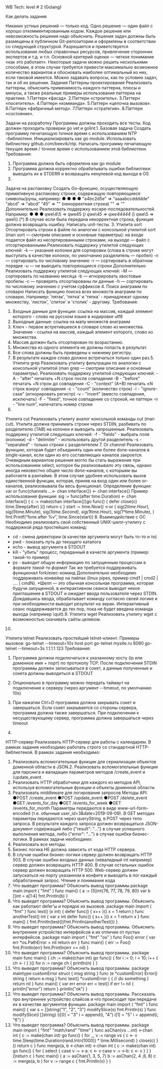 WB Tech: level # 2 (Golang)

Как делать задания

Никаких устных решений — только код. Одно решение — один файл с хорошо
откомментированным кодом. Каждое решение или невозможность решения надо
объяснить.
Решения задач должны быть размещены в публичном Git-репозитории и оформлены в
соответствии со следующей структурой.
Разрешается и приветствуется использование любых справочных ресурсов,
привлечение сторонних экспертов и т.д. и т.п.
Основной критерий оценки — четкое понимание «как это работает». Некоторые задачи
можно решить несколькими способами, в этом случае требуется привести
максимально возможное количество вариантов и обосновать наиболее оптимальный
из них, если таковой имеется.
Можно задавать вопросы, как по условию задач, так и об их решении.
Задания
Паттерны проектирования
Реализовать паттерны, объяснить применимость каждого паттерна, плюсы и минусы, а
также реальные примеры использования паттерна на практике.
1.Паттерн «фасад».
2.Паттерн «строитель».
3.Паттерн «посетитель».
4.Паттерн «комманда».
5.Паттерн «цепочка вызовов».
6.Паттерн «фабричный метод».
7.Паттерн «стратегия».
8.Паттерн «состояние».



Задачи на разработку
Программы должны проходить все тесты. Код должен проходить
проверки go vet и golint.1.
Базовая задача
Создать программу печатающую точное время с использованием
NTP -библиотеки. Инициализировать как go module. Использовать
библиотеку github.com/beevik/ntp. Написать программу
печатающую текущее время / точное время с использованием этой
библиотеки.
Требования:
1. Программа должна быть оформлена как go module
2. Программа должна корректно обрабатывать ошибки
   библиотеки: выводить их в STDERR и возвращать ненулевой
   код выхода в OS
2.
Задача на распаковку
Создать Go-функцию, осуществляющую примитивную распаковку
строки, содержащую повторяющиеся символы/руны, например:
●
●
●
●
"a4bc2d5e" => "aaaabccddddde"
"abcd" => "abcd"
"45" => "" (некорректная строка)
"" => ""
Дополнительно
Реализовать поддержку escape-последовательностей.
Например:
●
●
●
qwe\4\5 => qwe45 (*)
qwe\45 => qwe44444 (*)
qwe\\5 => qwe\\\\\ (*)
В случае если была передана некорректная строка, функция
должна возвращать ошибку. Написать unit-тесты.
3.
Утилита sort
Отсортировать строки в файле по аналогии с консольной
утилитой sort (man sort — смотрим описание и основные
параметры): на входе подается файл из несортированными
строками, на выходе — файл с отсортированными.Реализовать поддержку утилитой следующих ключей:
-k — указание колонки для сортировки (слова в строке могут
выступать в качестве колонок, по умолчанию разделитель —
пробел)
-n — сортировать по числовому значению
-r — сортировать в обратном порядке
-u — не выводить повторяющиеся строки
Дополнительно
Реализовать поддержку утилитой следующих ключей:
-M — сортировать по названию месяца
-b — игнорировать хвостовые пробелы
-c — проверять отсортированы ли данные
-h — сортировать по числовому значению с учетом суффиксов
4.
Поиск анаграмм по словарю
Написать функцию поиска всех множеств анаграмм по словарю.
Например:
'пятак', 'пятка' и 'тяпка' - принадлежат одному множеству,
'листок', 'слиток' и 'столик' - другому.
Требования:
1. Входные данные для функции: ссылка на массив, каждый
   элемент которого - слово на русском языке в кодировке
   utf8
2. Выходные данные: ссылка на мапу множеств анаграмм
3. Ключ - первое встретившееся в словаре слово из
   множества. Значение - ссылка на массив, каждый элемент
   которого,
   слово из множества.
4. Массив должен быть отсортирован по возрастанию.
5. Множества из одного элемента не должны попасть в
   результат.
6. Все слова должны быть приведены к нижнему регистру.
7. В результате каждое слово должно встречаться только один
   раз.5.
   Утилита grep
   Реализовать утилиту фильтрации по аналогии с консольной
   утилитой (man grep — смотрим описание и основные параметры).
   Реализовать поддержку утилитой следующих ключей:
   -A - "after" печатать +N строк после совпадения
   -B - "before" печатать +N строк до совпадения
   -C - "context" (A+B) печатать ±N строк вокруг совпадения
   -c - "count" (количество строк)
   -i - "ignore-case" (игнорировать регистр)
   -v - "invert" (вместо совпадения, исключать)
   -F - "fixed", точное совпадение со строкой, не паттерн
   -n - "line num", напечатать номер строки
6.
Утилита cut
Реализовать утилиту аналог консольной команды cut (man cut).
Утилита должна принимать строки через STDIN, разбивать по
разделителю (TAB) на колонки и выводить запрошенные.
Реализовать поддержку утилитой следующих ключей:
-f - "fields" - выбрать поля (колонки)
-d - "delimiter" - использовать другой разделитель
-s - "separated" - только строки с разделителем
7.
Or channel
Реализовать функцию, которая будет объединять один или более
done-каналов в single-канал, если один из его составляющих каналов
закроется.
Очевидным вариантом решения могло бы стать выражение при
использованием select, которое бы реализовывало эту связь, однако
иногда неизвестно общее число done-каналов, с которыми вы
работаете в рантайме. В этом случае удобнее использовать вызов
единственной функции, которая, приняв на вход один или более
or-каналов, реализовывала бы весь функционал.
Определение функции:
var or func(channels ...<- chan interface{}) <- chan
interface{}
Пример использования функции:
sig := func(after time.Duration) <- chan interface{} {
c := make(chan interface{})go func() {
defer close(c)
time.Sleep(after)
}()
return c
}
start := time.Now()
<-or (
sig(2*time.Hour),
sig(5*time.Minute),
sig(1*time.Second),
sig(1*time.Hour),
sig(1*time.Minute),
)
fmt.Printf(“fone after %v”, time.Since(start))
8.
Взаимодействие с ОС
Необходимо реализовать свой собственный UNIX-шелл-утилиту с
поддержкой ряда простейших команд:
- cd <args> - смена директории (в качестве аргумента могут
  быть то-то и то)
- pwd - показать путь до текущего каталога
- echo <args> - вывод аргумента в STDOUT
- kill <args> - "убить" процесс, переданный в качесте
  аргумента (пример: такой-то пример)
- ps - выводит общую информацию по запущенным процессам в
  формате *такой-то формат*
  Так же требуется поддерживать функционал fork/exec-команд
  Дополнительно необходимо поддерживать конвейер на пайпах
  (linux pipes, пример cmd1 | cmd2 | .... | cmdN).
  *Шелл — это обычная консольная программа, которая будучи
  запущенной, в интерактивном сеансе выводит некое приглашение
  в STDOUT и ожидает ввода пользователя через STDIN. Дождавшись
  ввода, обрабатывает команду согласно своей логике
  и при необходимости выводит результат на экран. Интерактивный
  сеанс поддерживается до тех пор, пока не будет введена
  команда выхода (например \quit).9.
  Утилита wget
  Реализовать утилиту wget с возможностью скачивать сайты
  целиком.
10.
Утилита telnet
Реализовать простейший telnet-клиент.
Примеры вызовов:
go-telnet --timeout=10s host port go-telnet mysite.ru 8080
go-telnet --timeout=3s 1.1.1.1 123
Требования:
1. Программа должна подключаться к указанному хосту (ip или
   доменное имя + порт) по протоколу TCP. После подключения
   STDIN программы должен записываться в сокет, а данные
   полученные и сокета должны выводиться в STDOUT
2. Опционально в программу можно передать таймаут на
   подключение к серверу (через аргумент --timeout, по
   умолчанию 10s)
3. При нажатии Ctrl+D программа должна закрывать сокет и
   завершаться. Если сокет закрывается со стороны сервера,
   программа должна также завершаться. При подключении к
   несуществующему сервер, программа должна завершаться
   через timeout

11.
HTTP-сервер
Реализовать HTTP-сервер для работы с календарем. В рамках
задания необходимо работать строго со стандартной
HTTP-библиотекой.
В рамках задания необходимо:
1. Реализовать вспомогательные функции для сериализации
   объектов доменной области в JSON.2. Реализовать вспомогательные функции для парсинга и
   валидации параметров методов /create_event и
   /update_event.
3. Реализовать HTTP обработчики для каждого из методов API,
   используя вспомогательные функции и объекты доменной
   области.
4. Реализовать middleware для логирования запросов
   Методы API:
   ●POST /create_event
   ●POST /update_event
   ●POST /delete_event
   ●GET /events_for_day
   ●GET /events_for_week
   ●GET /events_for_month
   Параметры передаются в виде www-url-form-encoded (т.е.
   обычные user_id=3&date=2019-09-09). В GET методах параметры
   передаются через queryString, в POST через тело запроса.
   В результате каждого запроса должен возвращаться
   JSON-документ содержащий либо {"result": "..."} в случае
   успешного выполнения метода, либо {"error": "..."} в случае
   ошибки бизнес-логики.
   В рамках задачи необходимо:
1. Реализовать все методы.
2. Бизнес логика НЕ должна зависеть от кода HTTP сервера.
3. В случае ошибки бизнес-логики сервер должен возвращать
   HTTP 503. В случае ошибки входных данных (невалидный int
   например) сервер должен возвращать HTTP 400. В случае
   остальных ошибок сервер должен возвращать HTTP 500.
   Web-сервер должен запускаться на порту указанном в
   конфиге и выводить в лог каждый обработанный запрос.
   Чтение и понимание кода
1. Что выведет программа? Объяснить вывод программы.package main
   import (
   "fmt"
   )
   func main() {
   a := [5]int{76, 77, 78, 79, 80}
   var b []int = a[1:4]
   fmt.Println(b)
   }
2. Что выведет программа? Объяснить вывод программы. Объяснить как работают
   defer’ы и порядок их вызовов.
   package main
   import (
   "fmt"
   )
   func test() (x int) {
   defer func() {
   x++
   }()
   x = 1
   return
   }
   func anotherTest() int {
   var x int
   defer func() {
   x++
   }()
   x = 1
   return x
   }
   func main() {
   fmt.Println(test())fmt.Println(anotherTest())
   }
3. Что выведет программа? Объяснить вывод программы. Объяснить внутреннее
   устройство интерфейсов и их отличие от пустых интерфейсов.
   package main
   import (
   "fmt"
   "os"
   )
   func Foo() error {
   var err *os.PathError = nil
   return err
   }
   func main() {
   err := Foo()
   fmt.Println(err)
   fmt.Println(err == nil)
   }
4. Что выведет программа? Объяснить вывод программы.
   package main
   func main() {
   ch := make(chan int)
   go func() {
   for i := 0; i < 10; i++ {
   ch <- i
   }
   }()
   for n := range ch {
   println(n)
   }
   }
5. Что выведет программа? Объяснить вывод программы.
   package maintype customError struct {
   msg string
   }
   func (e *customError) Error() string {
   return e.msg
   }
   func test() *customError {
   {
   // do something
   }
   return nil
   }
   func main() {
   var err error
   err = test()
   if err != nil {
   println("error")
   return
   }
   println("ok")
   }
6. Что выведет программа? Объяснить вывод программы. Рассказать про
   внутреннее устройство слайсов и что происходит при передаче их в качестве
   аргументов функции.
   package main
   import (
   "fmt"
   )
   func main() {
   var s = []string{"1", "2", "3"}
   modifySlice(s)
   fmt.Println(s)
   }
   func modifySlice(i []string) {i[0] = "3"
   i = append(i, "4")
   i[1] = "5"
   i = append(i, "6")
   }
7. Что выведет программа? Объяснить вывод программы.
   package main
   import (
   "fmt"
   "math/rand"
   "time"
   )
   func asChan(vs ...int) <-chan int {
   c := make(chan int)
   go func() {
   for _, v := range vs {
   c <- v
   time.Sleep(time.Duration(rand.Intn(1000)) *
   time.Millisecond)
   }
   close(c)
   }()
   return c
   }
   func merge(a, b <-chan int) <-chan int {
   c := make(chan int)
   go func() {
   for {
   select {
   case v := <-a:
   c <- v
   case v := <-b:
   c <- v
   }
   }
   }()return c
   }
   func main() {
   a := asChan(1, 3, 5, 7)
   b := asChan(2, 4 ,6, 8)
   c := merge(a, b )
   for v := range c {
   fmt.Println(v)
   }
   }